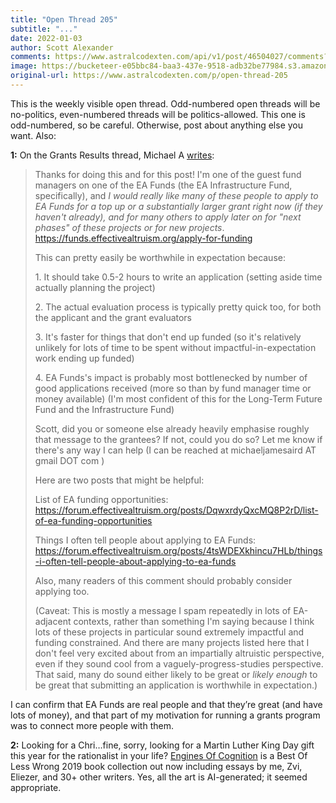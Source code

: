 ```yaml
---
title: "Open Thread 205"
subtitle: "..."
date: 2022-01-03
author: Scott Alexander
comments: https://www.astralcodexten.com/api/v1/post/46504027/comments?&all_comments=true
image: https://bucketeer-e05bbc84-baa3-437e-9518-adb32be77984.s3.amazonaws.com/public/images/f59bfee5-99b1-4b8a-91fa-fed091ff7fb9_496x341.png
original-url: https://www.astralcodexten.com/p/open-thread-205
---
```

This is the weekly visible open thread. Odd-numbered open threads will be no-politics, even-numbered threads will be politics-allowed. This one is odd-numbered, so be careful. Otherwise, post about anything else you want. Also:

**1:** On the Grants Results thread, Michael A [writes](https://astralcodexten.substack.com/p/acx-grants-results/comment/4218565):

> Thanks for doing this and for this post! I'm one of the guest fund managers on one of the EA Funds (the EA Infrastructure Fund, specifically), and _I would really like many of these people to apply to EA Funds for a top up or a substantially larger grant right now (if they haven't already), and for many others to apply later on for "next phases" of these projects or for new projects_. <https://funds.effectivealtruism.org/apply-for-funding>
> 
> This can pretty easily be worthwhile in expectation because:
> 
> 1\. It should take 0.5-2 hours to write an application (setting aside time actually planning the project)
> 
> 2\. The actual evaluation process is typically pretty quick too, for both the applicant and the grant evaluators
> 
> 3\. It's faster for things that don't end up funded (so it's relatively unlikely for lots of time to be spent without impactful-in-expectation work ending up funded)
> 
> 4\. EA Funds's impact is probably most bottlenecked by number of good applications received (more so than by fund manager time or money available) (I'm most confident of this for the Long-Term Future Fund and the Infrastructure Fund)
> 
> Scott, did you or someone else already heavily emphasise roughly that message to the grantees? If not, could you do so? Let me know if there's any way I can help (I can be reached at michaeljamesaird AT gmail DOT com )
> 
> Here are two posts that might be helpful:
> 
> List of EA funding opportunities: <https://forum.effectivealtruism.org/posts/DqwxrdyQxcMQ8P2rD/list-of-ea-funding-opportunities>
> 
> Things I often tell people about applying to EA Funds: <https://forum.effectivealtruism.org/posts/4tsWDEXkhincu7HLb/things-i-often-tell-people-about-applying-to-ea-funds>
> 
> Also, many readers of this comment should probably consider applying too.
> 
> (Caveat: This is mostly a message I spam repeatedly in lots of EA-adjacent contexts, rather than something I'm saying because I think lots of these projects in particular sound extremely impactful and funding constrained. And there are many projects listed here that I don't feel very excited about from an impartially altruistic perspective, even if they sound cool from a vaguely-progress-studies perspective. That said, many do sound either likely to be great or *likely enough* to be great that submitting an application is worthwhile in expectation.)

I can confirm that EA Funds are real people and that they’re great (and have lots of money), and that part of my motivation for running a grants program was to connect more people with them.

**2:** Looking for a Chri…fine, sorry, looking for a Martin Luther King Day gift this year for the rationalist in your life? [Engines Of Cognition](https://amzn.to/31ivevW) is a Best Of Less Wrong 2019 book collection out now including essays by me, Zvi, Eliezer, and 30+ other writers. Yes, all the art is AI-generated; it seemed appropriate.

